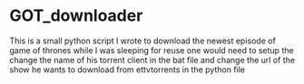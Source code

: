 # GOT_downloader
This is a small python script I wrote to download the newest episode of game of thrones while I was sleeping
for reuse one would need to setup the change the name of his torrent client in the bat file and change the url of the show he wants to download from ettvtorrents in the python file
